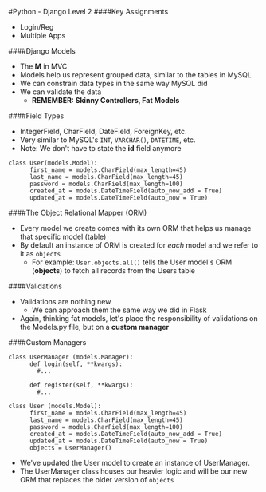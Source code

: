 #Python - Django Level 2
####Key Assignments
- Login/Reg
- Multiple Apps

####Django Models
- The <b>M</b> in MVC
- Models help us represent grouped data, similar to the tables in MySQL
- We can constrain data types in the same way MySQL did
- We can validate the data
  - <b>REMEMBER: Skinny Controllers, Fat Models</b>

####Field Types
- IntegerField, CharField, DateField, ForeignKey, etc.
- Very similar to MySQL's `INT`, `VARCHAR()`, `DATETIME`, etc.
- Note: We don't have to state the <b>id</b> field anymore
```
class User(models.Model):
      first_name = models.CharField(max_length=45)
      last_name = models.CharField(max_length=45)
      password = models.CharField(max_length=100)
      created_at = models.DateTimeField(auto_now_add = True)
      updated_at = models.DateTimeField(auto_now = True)
```

####The Object Relational Mapper (ORM)
- Every model we create comes with its own ORM that helps us manage that specific model (table)
- By default an instance of ORM is created for <i>each</i> model and we refer to it as `objects`
  - For example: `User.objects.all()` tells the User model's ORM (<b>objects</b>) to fetch all records from the Users table

####Validations
- Validations are nothing new
  - We can approach them the same way we did in Flask
- Again, thinking fat models, let's place the responsibility of validations on the Models.py file, but on a <b>custom manager</b>

####Custom Managers
```
class UserManager (models.Manager):
      def login(self, **kwargs):
        #...

      def register(self, **kwargs):
        #...

class User (models.Model):
      first_name = models.CharField(max_length=45)
      last_name = models.CharField(max_length=45)
      password = models.CharField(max_length=100)
      created_at = models.DateTimeField(auto_now_add = True)
      updated_at = models.DateTimeField(auto_now = True)
      objects = UserManager()
```
- We've updated the User model to create an instance of UserManager.
- The UserManager class houses our heavier logic and will be our new ORM that replaces the older version of `objects`
